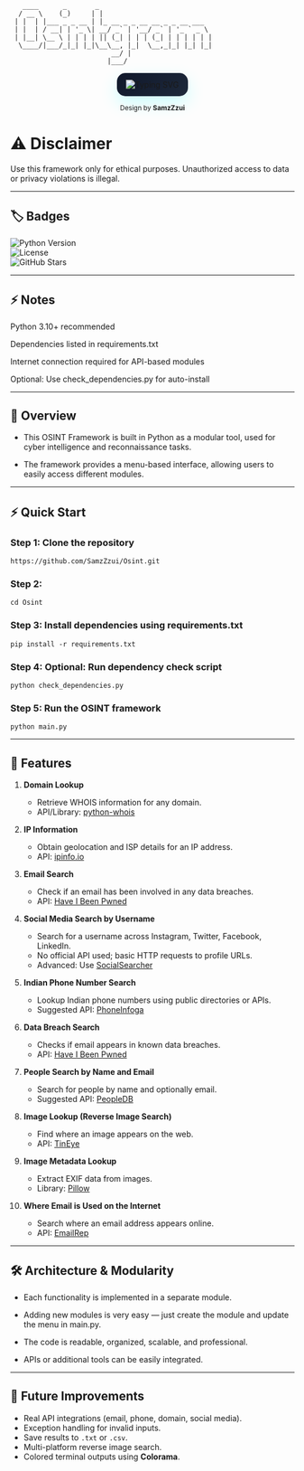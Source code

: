 

```
   ____      _       _                            
  / __ \    (_)     | |                           
 | |  | |___ _ _ __ | |_ __ _ _ __ __ _ _ __ ___  
 | |  | / __| | '_ \| __/ _` | '__/ _` | '_ ` _ \ 
 | |__| \__ \ | | | | || (_| | | | (_| | | | | | |
  \____/|___/_|_| |_|\__\__, |_|  \__,_|_| |_| |_|
                         __/ |                    
                        |___/                     

```

<p align="center">
  <a href="https://github.com/SamzZzui/readme-typing-svg" style="text-decoration:none;">
    <img src="https://readme-typing-svg.demolab.com?font=Fira+Code&pause=1000&width=600&height=60&lines=%F0%9F%A7%9E+OSINT+Framework+-+Python&center=true&color=00fff7" 
         alt="Typing SVG" 
         style="background:linear-gradient(135deg,#0f172a,#1e293b); 
                padding:12px 16px; 
                border-radius:15px; 
                box-shadow:0 12px 30px rgba(0,255,255,0.2); 
                display:inline-block;"/>
  </a>
</p>




<p align="center">
  <sub>Design by <strong>SamzZzui</strong></sub>
</p>


# ⚠️ Disclaimer

Use this framework only for ethical purposes.
Unauthorized access to data or privacy violations is illegal.

---

## 🏷️ Badges

![Python Version](https://img.shields.io/badge/python-3.10%2B-blue.svg)  
![License](https://img.shields.io/badge/license-MIT-green.svg)  
![GitHub Stars](https://img.shields.io/github/stars/SamzZzui/OSINT?style=social)  

---

## ⚡ Notes

Python 3.10+ recommended

Dependencies listed in requirements.txt

Internet connection required for API-based modules

Optional: Use check_dependencies.py for auto-install

---

## 🚀 Overview

 - This OSINT Framework is built in Python as a modular tool, used for cyber intelligence and reconnaissance tasks.

 - The framework provides a menu-based interface, allowing users to easily access different modules.

---

## ⚡ Quick Start

### Step 1: Clone the repository

```
https://github.com/SamzZzui/Osint.git
```
### Step 2:

```
cd Osint
```

### Step 3: Install dependencies using requirements.txt

```
pip install -r requirements.txt
```

### Step 4: Optional: Run dependency check script

```
python check_dependencies.py
```

### Step 5: Run the OSINT framework

```
python main.py

```

---

## 🎯 Features

1. **Domain Lookup**  
   - Retrieve WHOIS information for any domain.  
   - API/Library: [python-whois](https://pypi.org/project/python-whois/)  

2. **IP Information**  
   - Obtain geolocation and ISP details for an IP address.  
   - API: [ipinfo.io](https://ipinfo.io/)  

3. **Email Search**  
   - Check if an email has been involved in any data breaches.  
   - API: [Have I Been Pwned](https://haveibeenpwned.com/API/Key)  

4. **Social Media Search by Username**  
   - Search for a username across Instagram, Twitter, Facebook, LinkedIn.  
   - No official API used; basic HTTP requests to profile URLs.  
   - Advanced: Use [SocialSearcher](https://www.social-searcher.com/)  

5. **Indian Phone Number Search**  
   - Lookup Indian phone numbers using public directories or APIs.  
   - Suggested API: [PhoneInfoga](https://github.com/PhoneInfoga/PhoneInfoga)  

6. **Data Breach Search**  
   - Checks if email appears in known data breaches.  
   - API: [Have I Been Pwned](https://haveibeenpwned.com/API/Key)  

7. **People Search by Name and Email**  
   - Search for people by name and optionally email.  
   - Suggested API: [PeopleDB](https://peopledb.io/)  

8. **Image Lookup (Reverse Image Search)**  
   - Find where an image appears on the web.  
   - API: [TinEye](https://services.tineye.com/developers/)  

9. **Image Metadata Lookup**  
   - Extract EXIF data from images.  
   - Library: [Pillow](https://pillow.readthedocs.io/)  

10. **Where Email is Used on the Internet**  
    - Search where an email address appears online.  
    - API: [EmailRep](https://emailrep.io/)  

---

## 🛠️ Architecture & Modularity

 - Each functionality is implemented in a separate module.

 - Adding new modules is very easy — just create the module and update the menu in main.py.

 - The code is readable, organized, scalable, and professional.

 - APIs or additional tools can be easily integrated.

---

## 🔮 Future Improvements

- Real API integrations (email, phone, domain, social media).  
- Exception handling for invalid inputs.  
- Save results to `.txt` or `.csv`.  
- Multi-platform reverse image search.  
- Colored terminal outputs using **Colorama**.